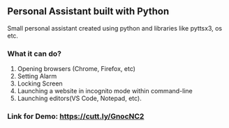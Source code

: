 ## Personal Assistant built with Python
Small personal assistant created using python and libraries like pyttsx3, os etc.

### What it can do?
1. Opening browsers (Chrome, Firefox, etc)
2. Setting Alarm
3. Locking Screen
4. Launching a website in incognito mode within command-line
5. Launching editors(VS Code, Notepad, etc).

### Link for Demo: https://cutt.ly/GnocNC2
